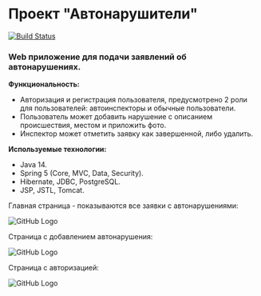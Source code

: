 # Проект "Автонарушители"
[![Build Status](https://travis-ci.org/faimon/Car_Accident.svg?branch=master)](https://travis-ci.org/faimon/job4j_car_accident)

### Web приложение для подачи заявлений об автонарушениях.
**Функциональность:**
* Авторизация и регистрация пользователя, предусмотрено 2 роли для пользователей:
автоинспекторы и обычные пользователи.
* Пользователь может добавить нарушение c описанием происшествия, местом и приложить фото.
* Инспектор может отметить заявку как завершенной, либо удалить.

**Используемые технологии:** 
* Java 14.
* Spring 5 (Core, MVC, Data, Security).
* Hibernate, JDBC, PostgreSQL.
* JSP, JSTL, Tomcat.

Главная страница - показываются все заявки с автонарушениями:

![GitHub Logo](https://github.com/faimon/job4j_car_accident/blob/master/screenshots/main%20page.png?raw=true)

Страница с добавлением автонарушения:

![GitHub Logo](https://github.com/faimon/job4j_car_accident/blob/master/screenshots/add%20.png?raw=true)

Страница с авторизацией:

![GitHub Logo](https://github.com/faimon/job4j_car_accident/blob/master/screenshots/auth%20page.png?raw=true)

